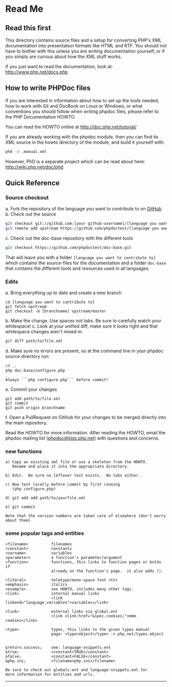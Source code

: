 # Read Me

## Read this first

This directory contains source files and a setup for converting
PHP's XML documentation into presentation formats like HTML and
RTF. You should not have to bother with this unless you are
writing documentation yourself, or if you simply are curious
about how the XML stuff works.

If you just want to read the documentation, look at: http://www.php.net/docs.php

## How to write PHPDoc files

If you are interested in information about how to
set up the tools needed, how to work with Git and
DocBook on Linux or Windows, or what conventions you
should follow when writing phpdoc files, please refer
to the PHP Documentation HOWTO.

You can read the HOWTO online at http://doc.php.net/tutorial/

If you are already working with the phpdoc module,
then you can find its XML source in the howto directory
of the module, and build it yourself with:

```bash
phd -d .manual.xml
```

However, PhD is a separate project which can be read about here: http://wiki.php.net/doc/phd

## Quick Reference

### Source checkout

a. Fork the repository of the language you want to contribute to on [GitHub](https://github.com/phpdoctest)
b. Check out the source

```bash
git checkout git://github.com:[your github-username]/[language you want to contribute to].git
git remote add upstream https://github.com/phpdoctest/[language you want to contribute to].git
```

c. Check out the doc-base repository with the different tools

```bash
git checkout https://github.com/phpdoctest/doc-base.git
```

That will leave you with a folder ```[language you want to contribute to]```
which contains the source-files for the documentation and a folder ```doc-base```
that contains the different tools and resources used in all languages.

### Edits

a. Bring everything up to date and create a new branch

```
cd [language you want to contribute to]
git fetch upstream
git checkout -b [branchname] upstream/master
```

b. Make the change.  Use spaces not tabs.  Be sure to carefully watch your whitespace!
c. Look at your unified diff, make sure it looks right and that whitespace changes aren't mixed in:

```bash
git diff path/to/file.xml
```

d. Make sure no errors are present, so at the command line in your phpdoc source directory run:

```bash
cd ..
php doc-base/configure.php
```

    Always ```php configure.php``` before commit!

e. Commit your changes

```
git add path/to/file.xml
git commit
git push origin branchname
```

f. Open a PullRequest on GitHub for your changes to be merged directly into the main repository.


Read the HOWTO for more information.  After reading the HOWTO, email the phpdoc
mailing list (phpdoc@lists.php.net) with questions and concerns.

### new functions

    a) Copy an existing xml file or use a skeleton from the HOWTO.
       Rename and place it into the appropriate directory.

    b) Edit.  Be sure no leftover text exists.  No tabs either.

    c) Now test locally before commit by first running
       (php configure.php)

    d) git add add path/to/yourfile.xml

    e) git commit

    Note that the version numbers are taken care of elsewhere (don't worry
    about them)

### some popular tags and entities

    <filename>          filenames
    <constant>          constants
    <varname>           variables
    <parameter>         a function's parameter/argument
    <function>          functions, this links to function pages or bolds if
                        already on the function's page.  it also adds ().

    <literal>           teletype/mono-space font <tt>
    <emphasis>          italics
    <example>           see HOWTO, includes many other tags.
    <link>              internal manual links
                        <link linkend="language.variables">variables</link>

    <link>              external links via global.ent
                        <link xlink:href="&spec.cookies;">mmm cookies</link>

    <type>              types, this links to the given types manual
                        page: <type>object</type> -> php.net/types.object


    &return.success;    see: language-snippets.ent
    &true;              <constant>TRUE</constant>
    &false;             <constant>FALSE</constant>
    &php.ini;           <filename>php.ini</filename>

    Be sure to check out globals.ent and language-snippets.ent for
    more information for entities and urls.

---------------------------------------------------------------------------
